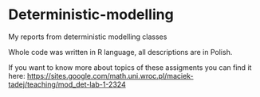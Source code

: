 # Deterministic-modelling
My reports from deterministic modelling classes

Whole code was written in R language, all descriptions are in Polish.

If you want to know more about topics of these assigments you can find it here: https://sites.google.com/math.uni.wroc.pl/maciek-tadej/teaching/mod_det-lab-1-2324
